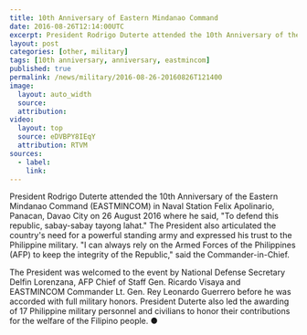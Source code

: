 ```yaml
---
title: 10th Anniversary of Eastern Mindanao Command
date: 2016-08-26T12:14:00UTC
excerpt: President Rodrigo Duterte attended the 10th Anniversary of the Eastern Mindanao Command (EASTMINCOM) in Naval Station Felix Apolinario, Panacan, Davao City on 26 August 2016.
layout: post
categories: [other, military]
tags: [10th anniversary, anniversary, eastmincom]
published: true
permalink: /news/military/2016-08-26-20160826T121400
image:
  layout: auto_width
  source: 
  attribution: 
video:
  layout: top
  source: eDVBPY8IEqY
  attribution: RTVM
sources:
  - label:
    link:
---
```


President Rodrigo Duterte attended the 10th Anniversary of the Eastern Mindanao Command (EASTMINCOM) in Naval Station Felix Apolinario, Panacan, Davao City on 26 August 2016 where he said, "To defend this republic, sabay-sabay tayong lahat." The President also articulated the country's need for a powerful standing army and expressed his trust to the Philippine military. "I can always rely on the Armed Forces of the Philippines (AFP) to keep the integrity of the Republic," said the Commander-in-Chief.

The President was welcomed to the event by National Defense Secretary Delfin Lorenzana, AFP Chief of Staff Gen. Ricardo Visaya and EASTMINCOM Commander Lt. Gen. Rey Leonardo Guerrero before he was accorded with full military honors.
President Duterte also led the awarding of 17 Philippine military personnel and civilians to honor their contributions for the welfare of the Filipino people.
&#x25cf;

